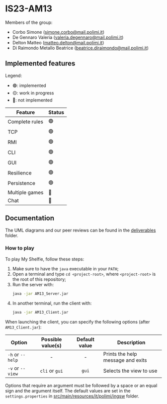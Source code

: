# IS23-AM13

Members of the group:

- Corbo Simone (simone.corbo@mail.polimi.it)
- De Gennaro Valeria (valeria.degennaro@mail.polimi.it)
- Delton Matteo (matteo.delton@mail.polimi.it)
- Di Raimondo Metallo Beatrice (beatrice.diraimondo@mail.polimi.it)

## Implemented features

Legend:

- 🟢: implemented
- 🟡: work in progress
- 🔴: not implemented

| Feature        | Status |
|----------------|--------|
| Complete rules | 🟢     |
| TCP            | 🟢     |
| RMI            | 🟢     |
| CLI            | 🟢     |
| GUI            | 🟢     |
| Resilience     | 🟢     |
| Persistence    | 🟢     |
| Multiple games | 🔴     |
| Chat           | 🔴     |

## Documentation

The UML diagrams and our peer reviews can be found in the [deliverables](deliverables) folder.

### How to play

To play My Shelfie, follow these steps:

1. Make sure to have the `java` executable in your `PATH`;
2. Open a terminal and type `cd <project-root>`, where `<project-root>` is the root of this
   repository;
3. Run the server with:
    ```bash
    java -jar AM13_Server.jar
    ```
4. In another terminal, run the client with:
    ```bash
    java -jar AM13_Client.jar
    ```

When launching the client, you can specify the following options (after `AM13_Client.jar`):

| Option           | Possible value(s) | Default value | Description                       |
|------------------|:-----------------:|:-------------:|-----------------------------------|
| `-h` or `--help` |         -         |       -       | Prints the help message and exits |
| `-v` or `--view` |  `cli` or `gui`   |     `gui`     | Selects the view to use           |

Options that require an argument must be followed by a space or an equal sign and the argument itself.
The default values are set in the `settings.properties`
in [src/main/resources/it/polimi/ingsw](src/main/resources/it/polimi/ingsw) folder.

